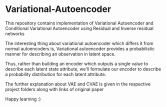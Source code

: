 # Variational-Autoencoder
This repository contains implementation of Variational Autoencoder 
and Conditional Variational Autoencoder using Residual and Inverse residual networks

The interesting thing about variational autoencoder which differs it from normal autoencoders is, Variational autoencoder provides a probabilistic manner for describing an observation in latent space. 

Thus, rather than building an encoder which outputs a single value to describe each latent state attribute, we'll formulate our encoder to describe a probability distribution for each latent attribute.

The further explanation about VAE and CVAE is given in the respective project folders along with links of original paper

Happy learning :)
